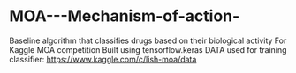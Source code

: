 # MOA---Mechanism-of-action-
Baseline algorithm that classifies drugs based on their biological activity
For Kaggle MOA competition
Built using tensorflow.keras
DATA used for training classifier: https://www.kaggle.com/c/lish-moa/data
